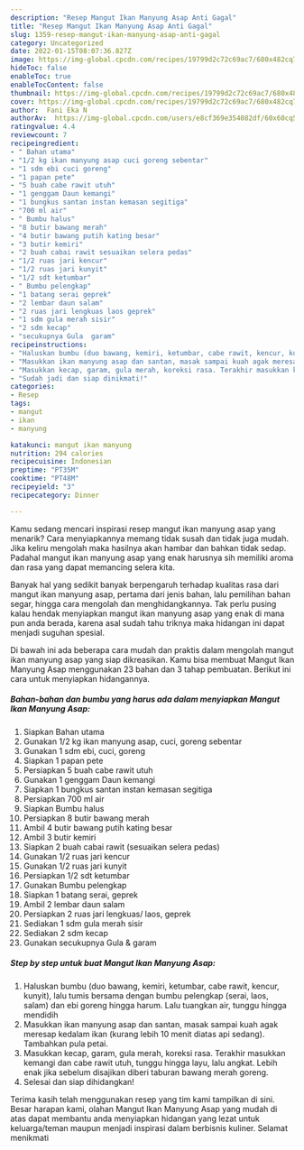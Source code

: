 ```yaml
---
description: "Resep Mangut Ikan Manyung Asap Anti Gagal"
title: "Resep Mangut Ikan Manyung Asap Anti Gagal"
slug: 1359-resep-mangut-ikan-manyung-asap-anti-gagal
category: Uncategorized
date: 2022-01-15T08:07:36.827Z
image: https://img-global.cpcdn.com/recipes/19799d2c72c69ac7/680x482cq70/mangut-ikan-manyung-asap-foto-resep-utama.jpg
hideToc: false
enableToc: true
enableTocContent: false
thumbnail: https://img-global.cpcdn.com/recipes/19799d2c72c69ac7/680x482cq70/mangut-ikan-manyung-asap-foto-resep-utama.jpg
cover: https://img-global.cpcdn.com/recipes/19799d2c72c69ac7/680x482cq70/mangut-ikan-manyung-asap-foto-resep-utama.jpg
author:  Fani Eka N
authorAv:  https://img-global.cpcdn.com/users/e8cf369e354082df/60x60cq50/avatar.jpg
ratingvalue: 4.4
reviewcount: 7
recipeingredient:
- " Bahan utama"
- "1/2 kg ikan manyung asap cuci goreng sebentar"
- "1 sdm ebi cuci goreng"
- "1 papan pete"
- "5 buah cabe rawit utuh"
- "1 genggam Daun kemangi"
- "1 bungkus santan instan kemasan segitiga"
- "700 ml air"
- " Bumbu halus"
- "8 butir bawang merah"
- "4 butir bawang putih kating besar"
- "3 butir kemiri"
- "2 buah cabai rawit sesuaikan selera pedas"
- "1/2 ruas jari kencur"
- "1/2 ruas jari kunyit"
- "1/2 sdt ketumbar"
- " Bumbu pelengkap"
- "1 batang serai geprek"
- "2 lembar daun salam"
- "2 ruas jari lengkuas laos geprek"
- "1 sdm gula merah sisir"
- "2 sdm kecap"
- "secukupnya Gula  garam"
recipeinstructions:
- "Haluskan bumbu (duo bawang, kemiri, ketumbar, cabe rawit, kencur, kunyit), lalu tumis bersama dengan bumbu pelengkap (serai, laos, salam) dan ebi goreng hingga harum. Lalu tuangkan air, tunggu hingga mendidih"
- "Masukkan ikan manyung asap dan santan, masak sampai kuah agak meresap kedalam ikan (kurang lebih 10 menit diatas api sedang). Tambahkan pula petai."
- "Masukkan kecap, garam, gula merah, koreksi rasa. Terakhir masukkan kemangi dan cabe rawit utuh, tunggu hingga layu, lalu angkat. Lebih enak jika sebelum disajikan diberi taburan bawang merah goreng."
- "Sudah jadi dan siap dinikmati!"
categories:
- Resep
tags:
- mangut
- ikan
- manyung

katakunci: mangut ikan manyung 
nutrition: 294 calories
recipecuisine: Indonesian
preptime: "PT35M"
cooktime: "PT48M"
recipeyield: "3"
recipecategory: Dinner

---
```



Kamu sedang mencari inspirasi resep mangut ikan manyung asap yang menarik? Cara menyiapkannya memang tidak susah dan tidak juga mudah. Jika keliru mengolah maka hasilnya akan hambar dan bahkan tidak sedap. Padahal mangut ikan manyung asap yang enak harusnya sih memiliki aroma dan rasa yang dapat memancing selera kita.


Banyak hal yang sedikit banyak berpengaruh terhadap kualitas rasa dari mangut ikan manyung asap, pertama dari jenis bahan, lalu pemilihan bahan segar, hingga cara mengolah dan menghidangkannya. Tak perlu pusing kalau hendak menyiapkan mangut ikan manyung asap yang enak di mana pun anda berada, karena asal sudah tahu triknya maka hidangan ini dapat menjadi suguhan spesial.




Di bawah ini ada beberapa cara mudah dan praktis dalam mengolah mangut ikan manyung asap yang siap dikreasikan. Kamu bisa membuat Mangut Ikan Manyung Asap menggunakan 23 bahan dan 3 tahap pembuatan. Berikut ini cara untuk menyiapkan hidangannya.

<!--inarticleads1-->

##### Bahan-bahan dan bumbu yang harus ada dalam menyiapkan Mangut Ikan Manyung Asap:

1. Siapkan  Bahan utama
1. Gunakan 1/2 kg ikan manyung asap, cuci, goreng sebentar
1. Gunakan 1 sdm ebi, cuci, goreng
1. Siapkan 1 papan pete
1. Persiapkan 5 buah cabe rawit utuh
1. Gunakan 1 genggam Daun kemangi
1. Siapkan 1 bungkus santan instan kemasan segitiga
1. Persiapkan 700 ml air
1. Siapkan  Bumbu halus
1. Persiapkan 8 butir bawang merah
1. Ambil 4 butir bawang putih kating besar
1. Ambil 3 butir kemiri
1. Siapkan 2 buah cabai rawit (sesuaikan selera pedas)
1. Gunakan 1/2 ruas jari kencur
1. Gunakan 1/2 ruas jari kunyit
1. Persiapkan 1/2 sdt ketumbar
1. Gunakan  Bumbu pelengkap
1. Siapkan 1 batang serai, geprek
1. Ambil 2 lembar daun salam
1. Persiapkan 2 ruas jari lengkuas/ laos, geprek
1. Sediakan 1 sdm gula merah sisir
1. Sediakan 2 sdm kecap
1. Gunakan secukupnya Gula &amp; garam




<!--inarticleads2-->

##### Step by step untuk buat Mangut Ikan Manyung Asap:

1. Haluskan bumbu (duo bawang, kemiri, ketumbar, cabe rawit, kencur, kunyit), lalu tumis bersama dengan bumbu pelengkap (serai, laos, salam) dan ebi goreng hingga harum. Lalu tuangkan air, tunggu hingga mendidih
1. Masukkan ikan manyung asap dan santan, masak sampai kuah agak meresap kedalam ikan (kurang lebih 10 menit diatas api sedang). Tambahkan pula petai.
1. Masukkan kecap, garam, gula merah, koreksi rasa. Terakhir masukkan kemangi dan cabe rawit utuh, tunggu hingga layu, lalu angkat. Lebih enak jika sebelum disajikan diberi taburan bawang merah goreng.
1. Selesai dan siap dihidangkan!



Terima kasih telah menggunakan resep yang tim kami tampilkan di sini. Besar harapan kami, olahan Mangut Ikan Manyung Asap yang mudah di atas dapat membantu anda menyiapkan hidangan yang lezat untuk keluarga/teman maupun menjadi inspirasi dalam berbisnis kuliner. Selamat menikmati

